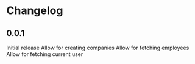 # Changelog

## 0.0.1

Initial release
Allow for creating companies
Allow for fetching employees
Allow for fetching current user
